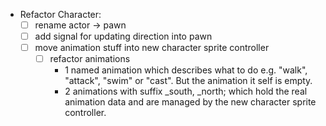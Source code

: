 - Refactor Character:
	- [ ] rename actor -> pawn
	- [ ] add signal for updating direction into pawn
	- [ ] move animation stuff into new character sprite controller
		- [ ] refactor animations
			- 1 named animation which describes what to do e.g. "walk", 		
			"attack", "swim" or "cast". But the animation it self is empty.
			- 2 animations with suffix _south, _north; which hold the real animation data and are managed by the new character sprite controller. 